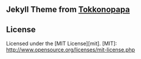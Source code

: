 ## Jekyll Theme from [Tokkonopapa](https://github.com/tokkonopapa/jekyll-experiment)

## License
Licensed under the [MIT License][mit].
[MIT]: http://www.opensource.org/licenses/mit-license.php

